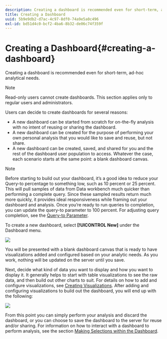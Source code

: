 ```yaml
---
description: Creating a dashboard is recommended even for short-term, ad-hoc analytical needs.
title: Creating a Dashboard
uuid: 5b9e9db2-d7ac-4c97-8df0-74a9e5a0c496
exl-id: bd51d4c0-bcf2-4ba6-8b32-de06c74f359f
---
```

# Creating a Dashboard{#creating-a-dashboard}

Creating a dashboard is recommended even for short-term, ad-hoc analytical needs.

>[!NOTE]
>
>Read-only users cannot create dashboards. This section applies only to regular users and administrators.

Users can decide to create dashboards for several reasons:

* A new dashboard can be started from scratch for on-the-fly analysis with no intent of reusing or sharing the dashboard. 
* A new dashboard can be created for the purpose of performing your own personal analysis that you would like to save and reuse, but not share. 
* A new dashboard can be created, saved, and shared for you and the rest of the dashboard user population to access. Whatever the case, each scenario starts at the same point: a blank dashboard canvas.

>[!NOTE]
>
>Before starting to build out your dashboard, it’s a good idea to reduce your Query-to percentage to something low, such as 10 percent or 25 percent. This will pull samples of data from Data workbench much quicker than performing a complete query. Since these sampled results return much more quickly, it provides ideal responsiveness while framing out your dashboard and analysis. Once you’re ready to run queries to completion, you can update the query-to parameter to 100 percent. For adjusting query completion, see the [Query-to Parameter](../../../home/c-adobe-data-workbench-dashboard/c-dashboards/c-query-to-parameter.md#concept-33db106e28bc4108bca9e8d0a440d323).

To create a new dashboard, select **[!UICONTROL New]** under the Dashboard menu.

![](assets/new_dashboard.png)

You will be presented with a blank dashboard canvas that is ready to have visualizations added and configured based on your analytic needs. As you work, nothing will be updated on the server until you save.

Next, decide what kind of data you want to display and how you want to display it. It generally helps to start with table visualizations to see the raw data, and then build out other charts to suit. For details on how to add and configure visualizations, see [Creating Visualizations](../../../home/c-adobe-data-workbench-dashboard/c-visualizations/t-creating-visualizations.md#task-c6f1d20fa2484aeeb9a8487625054ecf). After adding and configuring visualizations to build out the dashboard, you will end up with the following:

![](assets/after_configure.png)

From this point you can simply perform your analysis and discard the dashboard, or you can choose to save the dashboard to the server for reuse and/or sharing. For information on how to interact with a dashboard to perform analysis, see the section [Making Selections within the Dashboard](../../../home/c-adobe-data-workbench-dashboard/c-making-selections-within-the-dashboard/c-making-selections-within-the-dashboard.md#concept-0989862de0044cc4bbfd7f4441275fc4).
